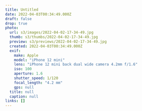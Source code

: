 ```yaml
---
title: Untitled
date: 2022-04-03T00:34:49.000Z
draft: false
drop: true
photo:
  url: s3/images/2022-04-02-17-34-49.jpg
  thumb: s3/thumbs/2022-04-02-17-34-49.jpg
  preview: s3/previews/2022-04-02-17-34-49.jpg
  created: 2022-04-03T00:34:49.000Z
  exif:
    make: Apple
    model: "iPhone 12 mini"
    lens: "iPhone 12 mini back dual wide camera 4.2mm f/1.6"
    iso: 100
    aperture: 1.6
    shutter_speed: 1/120
    focal_length: "4.2 mm"
    gps: null
  title: null
  caption: null
links: []
---
```

